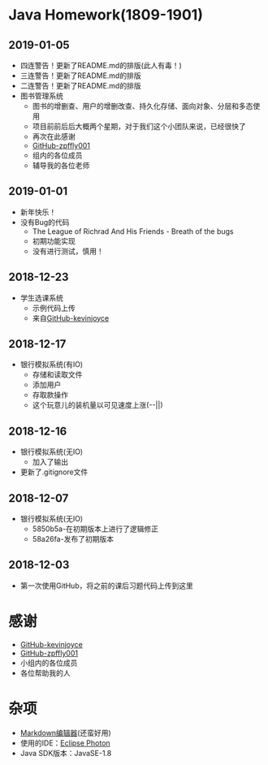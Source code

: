 # Java Homework(1809-1901)
## 2019-01-05
+ 四连警告！更新了README.md的排版(此人有毒！)
+ 三连警告！更新了README.md的排版
+ 二连警告！更新了README.md的排版
+ 图书管理系统
	+ 图书的增删查、用户的增删改查、持久化存储、面向对象、分层和多态使用
	+ 项目前前后后大概两个星期，对于我们这个小团队来说，已经很快了
	+ 再次在此感谢
	 + [GitHub-zpffly001](https://github.com/zpffly001)
	 + 组内的各位成员
	 + 辅导我的各位老师

## 2019-01-01
+ 新年快乐！
+ 没有Bug的代码
    + The League of Richrad And His Friends - Breath of the bugs
    + 初期功能实现
    + 没有进行测试，慎用！

## 2018-12-23
+ 学生选课系统
    + 示例代码上传
    + 来自[GitHub-kevinjoyce](https://github.com/kevinjoyce/JavaCourseWare)
    
## 2018-12-17
+ 银行模拟系统(有IO)
    + 存储和读取文件
    + 添加用户
    + 存取款操作
    + 这个玩意儿的装机量以可见速度上涨(--||)

## 2018-12-16
+ 银行模拟系统(无IO)
    + 加入了输出
+ 更新了.gitignore文件

## 2018-12-07
+ 银行模拟系统(无IO)
    + 5850b5a-在初期版本上进行了逻辑修正
    + 58a26fa-发布了初期版本

## 2018-12-03
+ 第一次使用GitHub，将之前的课后习题代码上传到这里

# 感谢
+ [GitHub-kevinjoyce](https://github.com/kevinjoyce)
+ [GitHub-zpffly001](https://github.com/zpffly001)
+ 小组内的各位成员
+ 各位帮助我的人

# 杂项
+ [Markdown编辑器](https://www.zybuluo.com/mdeditor)(还蛮好用)
+ 使用的IDE：[Eclipse Photon](http://www.eclipse.org/)
+ Java SDK版本：JavaSE-1.8
